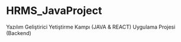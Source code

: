 # HRMS_JavaProject
Yazılım Geliştirici Yetiştirme Kampı (JAVA &amp; REACT) Uygulama Projesi (Backend)
